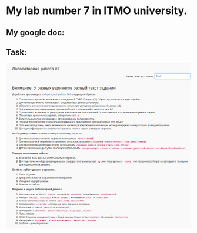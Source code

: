 # My lab number 7 in ITMO university.
## My google doc:
[google doc]:https://docs.google.com/document/d/1BB-nQguhbSKs_vYgnLkIGJb6oVcq_0l93ISIeK_cGvY/edit?usp=sharing
## Task:
![alt text](https://github.com/Danhout/Lab7/blob/master/src/main/resources/images/tz.png)
